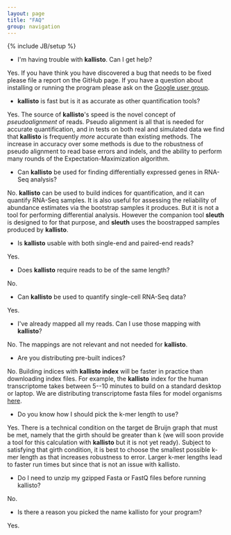 ```yaml
---
layout: page
title: "FAQ"
group: navigation
---
```


{% include JB/setup %}

- I'm having trouble with __kallisto__. Can I get help?

Yes. If you have think you have discovered a bug that needs to be fixed please file a report on the GitHub page. If you have a question about installing or running the program please ask on the [Google user group](https://groups.google.com/forum/#!forum/kallisto-sleuth-users).

- __kallisto__ is fast but is it as accurate as other quantification tools? 

Yes. The source of  __kallisto__'s speed is the novel concept of _pseudoalignment_ of reads. Pseudo alignment is all that is needed for accurate quantification, and in tests on both real and simulated data we find that __kallisto__ is frequently _more_ accurate than existing methods. The increase in accuracy over some methods is due to the robustness of pseudo alignment to read base errors and indels, and the ability to perform many rounds of the Expectation-Maximization algorithm.

- Can __kallisto__  be used for finding differentially expressed genes in RNA-Seq analysis? 

No. __kallisto__ can be used to build indices for quantification, and it can quantify RNA-Seq samples. It is also useful for assessing the reliability of abundance estimates via the bootstrap samples it produces. But it is not a tool for performing differential analysis. However the companion tool __sleuth__ is designed to for that purpose, and __sleuth__  uses the boostrapped samples produced by __kallisto__.

- Is __kallisto__ usable with both single-end and paired-end reads?

Yes.

- Does __kallisto__ require reads to be of the same length?

No.

- Can __kallisto__ be used to quantify single-cell RNA-Seq data?

Yes.

- I've already mapped all my reads. Can I use those mapping with __kallisto__?

No. The mappings are not relevant and not needed for __kallisto__. 


- Are you distributing pre-built indices?

No. Building indices with __kallisto index__ will be faster in practice than downloading index files. For example, the __kallisto__ index for the human transcriptome takes between 5--10 minutes to build on a standard desktop or laptop. We are distributing transcriptome fasta files for model organisms [here](http://bio.math.berkeley.edu/kallisto/transcriptomes/).

- Do you know how I should pick the k-mer length to use?

Yes. There is a technical condition on the target de Bruijn graph that must be met, namely that the girth should be greater than k (we will soon provide a tool for this calculation with __kallisto__ but it is not yet ready). Subject to satisfying that girth condition, it is best to choose the smallest possible k-mer length as that increases robustness to error. Larger k-mer lengths lead to faster run times but since that is not an issue with kallisto.

- Do I need to unzip my gzipped Fasta or FastQ files before running kallisto?

No.

- Is there a reason you picked the name kallisto for your program?

Yes.



